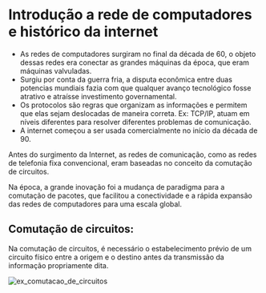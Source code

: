 # Introdução a rede de computadores e histórico da internet

*	As redes de computadores surgiram no final da década de 60, o objeto dessas redes era conectar as grandes máquinas da época, que eram máquinas valvuladas.
*	Surgiu por conta da guerra fria, a disputa econômica entre duas potencias mundiais fazia com que qualquer avanço tecnológico fosse atrativo e atraísse investimento governamental.
*	Os protocolos são regras que organizam as informações e permitem que elas sejam deslocadas de maneira correta. Ex: TCP/IP, atuam em níveis diferentes para resolver diferentes problemas de comunicação.
*	A internet começou a ser usada comercialmente no início da década de 90.

Antes do surgimento da Internet, as redes de comunicação, como as redes de telefonia fixa convencional, eram baseadas no conceito da comutação de circuitos.

Na época, a grande inovação foi a mudança de paradigma para a comutação de pacotes, que facilitou a conectividade e a rápida expansão das redes de computadores para uma escala global.

## Comutação de circuitos:

Na comutação de circuitos, é necessário o estabelecimento prévio de um circuito físico entre a origem e o destino antes da transmissão da informação propriamente dita.

![ex_comutacao_de_circuitos](https://user-images.githubusercontent.com/61008693/172952458-c3404f84-7d28-4729-9ef7-56b77bf04636.png)
